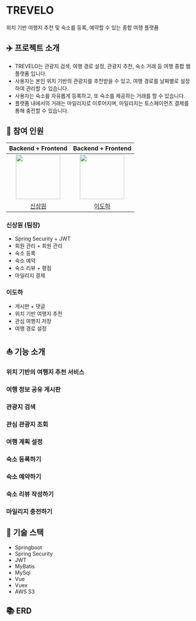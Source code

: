 # TREVELO
위치 기반 여행지 추천 및 숙소를 등록, 예약할 수 있는 종합 여행 플랫폼

## :airplane: 프로젝트 소개

- TREVELO는 관광지 검색, 여행 경로 설정, 관광지 추천, 숙소 거래 등 여행 종합 웹 플랫폼 입니다.
- 사용자는 본인 위치 기반의 관광지를 추천받을 수 있고, 여행 경로를 날짜별로 설정하여 관리할 수 있습니다.
- 사용자는 숙소를 자유롭게 등록하고, 또 숙소를 제공하는 거래를 할 수 있습니다.
- 플랫폼 내에서의 거래는 마일리지로 이루어지며, 마일리지는 토스페이먼츠 결제를 통해 충전할 수 있습니다.

## :two_men_holding_hands: 참여 인원

|                            Backend + Frontend                            |                          Backend + Frontend                           |       
|:------------------------------------------------------------------------:|:---------------------------------------------------------------------:| 
| <img src="https://github.com/Shin-sangwon.png" width="120" height="120"> | <img src="https://github.com/Lee-do-ha.png" width="120" height="120"> | 
|                  [신상원](https://github.com/Shin-sangwon)                  |                  [이도하](https://github.com/Lee-do-ha)                  |

### 신상원 (팀장)
- Spring Security + JWT
- 회원 관리 + 회원 관리
- 숙소 등록
- 숙소 예약
- 숙소 리뷰 + 평점
- 마일리지 결제

### 이도하
- 게시판 + 댓글
- 위치 기반 여행지 추천
- 관심 여행지 저장
- 여행 경로 설정

## :sailboat: 기능 소개

### 위치 기반의 여행지 추천 서비스

### 여행 정보 공유 게시판

### 관광지 검색

### 관심 관광지 조회

### 여행 계획 설정

### 숙소 등록하기

### 숙소 예약하기

### 숙소 리뷰 작성하기

### 마일리지 충전하기


## :sparkler: 기술 스택
- Springboot
- Spring Security
- JWT
- MyBatis
- MySql
- Vue
- Vuex
- AWS S3

## :books: ERD
